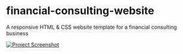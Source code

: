 # financial-consulting-website
A responsive HTML &amp; CSS website template for a financial consulting business


[![Project Screenshot](Screenshot.png)](https://miladYn.github.io/financial-consulting-website/)
